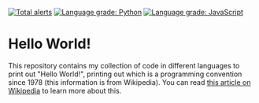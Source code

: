 [![Total alerts](https://img.shields.io/lgtm/alerts/g/R4356th/HelloWorld.svg?logo=lgtm&logoWidth=18)](https://lgtm.com/projects/g/R4356th/HelloWorld/alerts/)
[![Language grade: Python](https://img.shields.io/lgtm/grade/python/g/R4356th/HelloWorld.svg?logo=lgtm&logoWidth=18)](https://lgtm.com/projects/g/R4356th/HelloWorld/context:python)
[![Language grade: JavaScript](https://img.shields.io/lgtm/grade/javascript/g/R4356th/HelloWorld.svg?logo=lgtm&logoWidth=18)](https://lgtm.com/projects/g/R4356th/HelloWorld/context:javascript)
# Hello World!
This repository contains my collection of code in different languages to print out "Hello World!", printing out which is a programming convention since 1978 (this information is from Wikipedia). You can read [this article on Wikipedia](https://en.wikipedia.org/wiki/%22Hello,_World!%22_program) to learn more about this.
